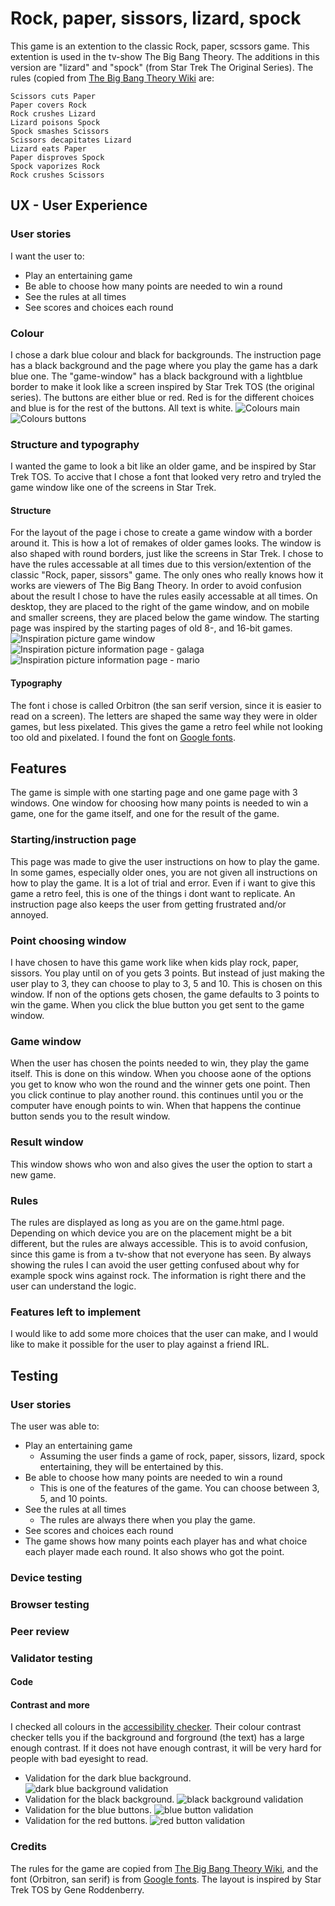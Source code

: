 # Rock, paper, sissors, lizard, spock
This game is an extention to the classic Rock, paper, scssors game. This extention is used in the tv-show The Big Bang Theory. The additions in this version are "lizard" and "spock" (from Star Trek The Original Series). The rules (copied from [The Big Bang Theory Wiki]((https://bigbangtheory.fandom.com/wiki/Rock,_Paper,_Scissors,_Lizard,_Spock)) are:

    Scissors cuts Paper
    Paper covers Rock
    Rock crushes Lizard
    Lizard poisons Spock
    Spock smashes Scissors
    Scissors decapitates Lizard
    Lizard eats Paper
    Paper disproves Spock
    Spock vaporizes Rock
    Rock crushes Scissors



## UX - User Experience

### User stories
I want the user to:
- Play an entertaining game
- Be able to choose how many points are needed to win a round
- See the rules at all times
- See scores and choices each round

### Colour
I chose a dark blue colour and black for backgrounds. The instruction page has a black background and the page where you play the game has a dark blue one. The "game-window" has a black background with a lightblue border to make it look like a screen inspired by Star Trek TOS (the original series). The buttons are either blue or red. Red is for the different choices and blue is for the rest of the buttons. All text is white.
![Colours main](assets/media/Spock_main_colours.png)
![Colours buttons](assets/media/Spock_buttons_colours.png)

### Structure and typography
I wanted the game to look a bit like an older game, and be inspired by Star Trek TOS. To accive that I chose a font that looked very retro and tryled the game window like one of the screens in Star Trek. 

#### Structure
For the layout of the page i chose to create a game window with a border around it. This is how a lot of remakes of older games looks. The window is also shaped with round borders, just like the screens in Star Trek. I chose to have the rules accessable at all times due to this version/extention of the classic "Rock, paper, sissors" game. The only ones who really knows how it works are viewers of The Big Bang Theory. In order to avoid confusion about the result I chose to have the rules easily accessable at all times. On desktop, they are placed to the right of the game window, and on mobile and smaller screens, they are placed below the game window. The starting page was inspired by the starting pages of old 8-, and 16-bit games.
![Inspiration picture game window](assets/media/inspo_image.jpg)
![Inspiration picture information page - galaga](assets/media/galaga_starting_page.png)
![Inspiration picture information page - mario](assets/media/mario_starting_page.jpg)

#### Typography
The font i chose is called Orbitron (the san serif version, since it is easier to read on a screen). The letters are shaped the same way they were in older games, but less pixelated. This gives the game a retro feel while not looking too old and pixelated. I found the font on [Google fonts](https://fonts.google.com/specimen/Orbitron?query=orbitron).

## Features
The game is simple with one starting page and one game page with 3 windows. One window for choosing how many points is needed to win a game, one for the game itself, and one for the result of the game. 

### Starting/instruction page
This page was made to give the user instructions on how to play the game. In some games, especially older ones, you are not given all instructions on how to play the game. It is a lot of trial and error. Even if i want to give this game a retro feel, this is one of the things i dont want to replicate. An instruction page also keeps the user from getting frustrated and/or annoyed.

### Point choosing window
I have chosen to have this game work like when kids play rock, paper, sissors. You play until on of you gets 3 points. But instead of just making the user play to 3, they can choose to play to 3, 5 and 10. This is chosen on this window. If non of the options gets chosen, the game defaults to 3 points to win the game. When you click the blue button you get sent to the game window.

### Game window
When the user has chosen the points needed to win, they play the game itself. This is done on this window. When you choose aone of the options you get to know who won the round and the winner gets one point. Then you click continue to play another round. this continues until you or the computer have enough points to win. When that happens the continue button sends you to the result window.

### Result window
This window shows who won and also gives the user the option to start a new game.

### Rules
The rules are displayed as long as you are on the game.html page. Depending on which device you are on the placement might be a bit different, but the rules are always accessible. This is to avoid confusion, since this game is from a tv-show that not everyone has seen. By always showing the rules I can avoid the user getting confused about why for example spock wins against rock. The information is right there and the user can understand the logic. 

### Features left to implement
I would like to add some more choices that the user can make, and I would like to make it possible for the user to play against a friend IRL.

## Testing

### User stories
The user was able to:
- Play an entertaining game
  - Assuming the user finds a game of rock, paper, sissors, lizard, spock entertaining, they will be entertained by this.
- Be able to choose how many points are needed to win a round
  - This is one of the features of the game. You can choose between 3, 5, and 10 points.
- See the rules at all times
  - The rules are always there when you play the game.
- See scores and choices each round
 - The game shows how many points each player has and what choice each player made each round. It also shows who got the point.

### Device testing

### Browser testing

### Peer review

### Validator testing

#### Code

#### Contrast and more
I checked all colours in the [accessibility checker](https://www.accessibilitychecker.org/color-contrast-checker/). Their colour contrast checker tells you if the background and forground (the text) has a large enough contrast. If it does not have enough contrast, it will be very hard for people with bad eyesight to read.
- Validation for the dark blue background.
![dark blue background validation](assets/media/dark_blue_contrast.PNG)
- Validation for the black background.
![black background validation](assets/media/black_contrast.PNG)
- Validation for the blue buttons.
![blue button validation](assets/media/blue_contrast.PNG)
- Validation for the red buttons.
![red button validation](assets/media/red_contrast.PNG)

### Credits
The rules for the game are copied from [The Big Bang Theory Wiki](https://bigbangtheory.fandom.com/wiki/Rock,_Paper,_Scissors,_Lizard,_Spock), and the font (Orbitron, san serif) is from [Google fonts](https://fonts.google.com/specimen/Orbitron?query=orbitron). The layout is inspired by Star Trek TOS by Gene Roddenberry. 
